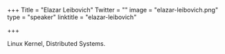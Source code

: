 +++
Title = "Elazar Leibovich"
Twitter = ""
image = "elazar-leibovich.png"
type = "speaker"
linktitle = "elazar-leibovich"

+++

Linux Kernel, Distributed Systems.
